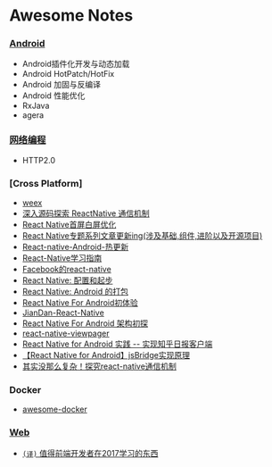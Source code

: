 # Awesome Notes

### [Android](https://github.com/motcwang/awesome-notes/blob/master/Android/README.md)
 - Android插件化开发与动态加载
 - Android HotPatch/HotFix
 - Android 加固与反编译
 - Android 性能优化
 - RxJava
 - agera

### [网络编程](https://github.com/motcwang/awesome-notes/blob/master/Net/README.md)
 - HTTP2.0

### [Cross Platform]
 - [weex](http://alibaba.github.io/weex/)
 - [深入源码探索 ReactNative 通信机制](https://segmentfault.com/a/1190000004586390)
 - [React Native首屏白屏优化](https://segmentfault.com/a/1190000004743424)
 - [React Native专题系列文章更新ing(涉及基础,组件,进阶以及开源项目)](http://www.lcode.org/react-native/)
 - [React-native-Android-热更新](http://richard-cao.github.io/2015/12/03/React-native-Android-热更新/)
 - [React-Native学习指南](https://github.com/ele828/react-native-guide)
 - [Facebook的react-native](http://facebook.github.io/react-native/)
 - [React Native: 配置和起步](http://www.liaohuqiu.net/cn/posts/react-native-1/)
 - [React Native: Android 的打包](http://www.liaohuqiu.net/cn/posts/react-native-android-package/)
 - [React Native For Android初体验](http://www.jianshu.com/p/847a54e0c385)
 - [JianDan-React-Native](https://github.com/w4lle/JianDan-React-Native)
 - [React Native For Android 架构初探](http://mp.weixin.qq.com/s?__biz=MzI1MTA1MzM2Nw==&mid=207782506&idx=1&sn=3ff6b03c0d59fbda406f64739d9272cf&scene=1&srcid=1009Q3qo6mLeT2ydjdzUwLQ7&from=groupmessage&isappinstalled=0#rd)
 - [react-native-viewpager](https://github.com/race604/react-native-viewpager)
 - [React Native for Android 实践 -- 实现知乎日报客户端](http://www.race604.com/react-native-android-practice/)
 - [【React Native for Android】jsBridge实现原理](http://blog.desmondyao.com/2016/07/02/rn-bridge/)
 - [其实没那么复杂！探究react-native通信机制](http://zjutkz.net/2016/05/03/%E5%85%B6%E5%AE%9E%E6%B2%A1%E9%82%A3%E4%B9%88%E5%A4%8D%E6%9D%82%EF%BC%81%E6%8E%A2%E7%A9%B6react-native%E9%80%9A%E4%BF%A1%E6%9C%BA%E5%88%B6/)

### Docker
 - [awesome-docker](https://github.com/veggiemonk/awesome-docker/blob/master/README.md)

### [Web]()
 - [`(译)` 值得前端开发者在2017学习的东西](https://zhuanlan.zhihu.com/p/24612841)

